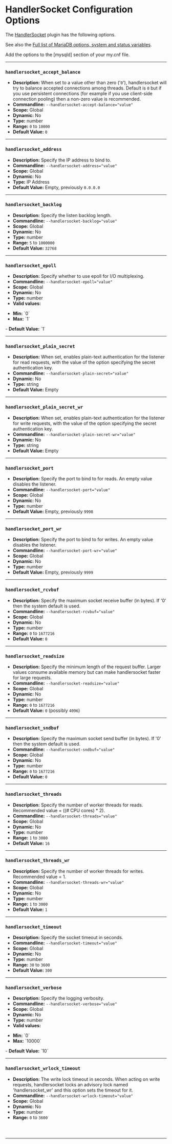 # HandlerSocket Configuration Options

The [HandlerSocket](/sql-statements-structure/nosql/handlersocket/) plugin has the following options.

See also the [Full list of MariaDB options, system and status variables](/mariadb-administration/variables-and-modes/full-list-of-mariadb-options-system-and-status-variables/).

Add the options to the [mysqld] section of your my.cnf file.

---

### `handlersocket_accept_balance`

- <strong>Description:</strong> When set to a value other than zero ('`0`'), handlersocket will try to balance accepted connections among threads. Default is `0` but if you use persistent connections (for example if you use client-side connection pooling) then a non-zero value is recommended.
- <strong>Commandline:</strong> `--handlersocket-accept-balance="value"`
- <strong>Scope:</strong> Global
- <strong>Dynamic:</strong> No
- <strong>Type:</strong> number
- <strong>Range:</strong> `0` to `10000`
- <strong>Default Value:</strong> `0`

---

### `handlersocket_address`

- <strong>Description:</strong> Specify the IP address to bind to.
- <strong>Commandline:</strong> `--handlersocket-address="value"`
- <strong>Scope:</strong> Global
- <strong>Dynamic:</strong> No
- <strong>Type:</strong> IP Address
- <strong>Default Value:</strong> Empty, previously `0.0.0.0`

---

### `handlersocket_backlog`

- <strong>Description:</strong> Specify the listen backlog length.
- <strong>Commandline:</strong> `--handlersocket-backlog="value"`
- <strong>Scope:</strong> Global
- <strong>Dynamic:</strong> No
- <strong>Type:</strong> number
- <strong>Range:</strong> `5` to `1000000`
- <strong>Default Value:</strong> `32768`

---

### `handlersocket_epoll`

- <strong>Description:</strong> Specify whether to use epoll for I/O multiplexing.
- <strong>Commandline:</strong> `--handlersocket-epoll="value"`
- <strong>Scope:</strong> Global
- <strong>Dynamic:</strong> No
- <strong>Type:</strong> number
- <strong>Valid values:</strong>
<ul start="1"><li><strong>Min:</strong> `0`
</li><li><strong>Max:</strong> `1`
</li></ul>
- <strong>Default Value:</strong> `1`

---

### `handlersocket_plain_secret`

- <strong>Description:</strong> When set, enables plain-text authentication for the listener for read requests, with the value of the option specifying the secret authentication key.
- <strong>Commandline:</strong> `--handlersocket-plain-secret="value"`
- <strong>Dynamic:</strong> No
- <strong>Type:</strong> string
- <strong>Default Value:</strong> Empty

---

### `handlersocket_plain_secret_wr`

- <strong>Description:</strong> When set, enables plain-text authentication for the listener for write requests, with the value of the option specifying the secret authentication key.
- <strong>Commandline:</strong> `--handlersocket-plain-secret-wr="value"`
- <strong>Dynamic:</strong> No
- <strong>Type:</strong> string
- <strong>Default Value:</strong> Empty

---

### `handlersocket_port`

- <strong>Description:</strong> Specify the port to bind to for reads. An empty value disables the listener.
- <strong>Commandline:</strong> `--handlersocket-port="value"`
- <strong>Scope:</strong> Global
- <strong>Dynamic:</strong> No
- <strong>Type:</strong> number
- <strong>Default Value:</strong> Empty, previously `9998`

---

### `handlersocket_port_wr`

- <strong>Description:</strong> Specify the port to bind to for writes. An empty value disables the listener.
- <strong>Commandline:</strong> `--handlersocket-port-wr="value"`
- <strong>Scope:</strong> Global
- <strong>Dynamic:</strong> No
- <strong>Type:</strong> number
- <strong>Default Value:</strong> Empty, previously `9999`

---

### `handlersocket_rcvbuf`

- <strong>Description:</strong> Specify the maximum socket receive buffer (in bytes). If '0' then the system default is used.
- <strong>Commandline:</strong> `--handlersocket-rcvbuf="value"`
- <strong>Scope:</strong> Global
- <strong>Dynamic:</strong> No
- <strong>Type:</strong> number
- <strong>Range:</strong> `0` to `1677216`
- <strong>Default Value:</strong> `0`

---

### `handlersocket_readsize`

- <strong>Description:</strong> Specify the minimum length of the request buffer. Larger values consume available memory but can make handlersocket faster for large requests.
- <strong>Commandline:</strong> `--handlersocket-readsize="value"`
- <strong>Scope:</strong> Global
- <strong>Dynamic:</strong> No
- <strong>Type:</strong> number
- <strong>Range:</strong> `0` to `1677216`
- <strong>Default Value:</strong> `0` (possibly `4096`)

---

### `handlersocket_sndbuf`

- <strong>Description:</strong> Specify the maximum socket send buffer (in bytes). If '0' then the system default is used.
- <strong>Commandline:</strong> `--handlersocket-sndbuf="value"`
- <strong>Scope:</strong> Global
- <strong>Dynamic:</strong> No
- <strong>Type:</strong> number
- <strong>Range:</strong> `0` to `1677216`
- <strong>Default Value:</strong> `0`

---

### `handlersocket_threads`

- <strong>Description:</strong> Specify the number of worker threads for reads. Recommended value = ((# CPU cores) * 2).
- <strong>Commandline:</strong> `--handlersocket-threads="value"`
- <strong>Scope:</strong> Global
- <strong>Dynamic:</strong> No
- <strong>Type:</strong> number
- <strong>Range:</strong> `1` to `3000`
- <strong>Default Value:</strong> `16`

---

### `handlersocket_threads_wr`

- <strong>Description:</strong> Specify the number of worker threads for writes. Recommended value = 1.
- <strong>Commandline:</strong> `--handlersocket-threads-wr="value"`
- <strong>Scope:</strong> Global
- <strong>Dynamic:</strong> No
- <strong>Type:</strong> number
- <strong>Range:</strong> `1` to `3000`
- <strong>Default Value:</strong> `1`

---

### `handlersocket_timeout`

- <strong>Description:</strong> Specify the socket timeout in seconds.
- <strong>Commandline:</strong> `--handlersocket-timeout="value"`
- <strong>Scope:</strong> Global
- <strong>Dynamic:</strong> No
- <strong>Type:</strong> number
- <strong>Range:</strong> `30` to `3600`
- <strong>Default Value:</strong> `300`

---

### `handlersocket_verbose`

- <strong>Description:</strong> Specify the logging verbosity.
- <strong>Commandline:</strong> `--handlersocket-verbose="value"`
- <strong>Scope:</strong> Global
- <strong>Dynamic:</strong> No
- <strong>Type:</strong> number
- <strong>Valid values:</strong>
<ul start="1"><li><strong>Min:</strong> `0`
</li><li><strong>Max:</strong> `10000`
</li></ul>
- <strong>Default Value:</strong> `10`

---

### `handlersocket_wrlock_timeout`

- <strong>Description:</strong> The write lock timeout in seconds. When acting on write requests, handlersocket locks an advisory lock named 'handlersocket_wr' and this option sets the timeout for it.
- <strong>Commandline:</strong> `--handlersocket-wrlock-timeout="value"`
- <strong>Scope:</strong> Global
- <strong>Dynamic:</strong> No
- <strong>Type:</strong> number
- <strong>Range:</strong> `0` to `3600`<code>
</code>

---